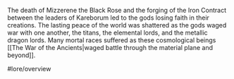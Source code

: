 The death of Mizzerene the Black Rose and the forging of the Iron Contract between the leaders of Kareborum led to the gods losing faith in their creations. The lasting peace of the world was shattered as the gods waged war with one another, the titans, the elemental lords, and the metallic dragon lords. Many mortal races suffered as these cosmological beings [[The War of the Ancients|waged battle through the material plane and beyond]].

#lore/overview